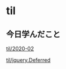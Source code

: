 # til

## 今日学んだこと

[til/2020\-02](https://github.com/tokiohamamatsu/til/blob/master/tir/2020-02.md/#27)

[til/jquery\.Deferred](https://github.com/tokiohamamatsu/til/blob/master/Javascript/jquery/jquery.Deferred.md)